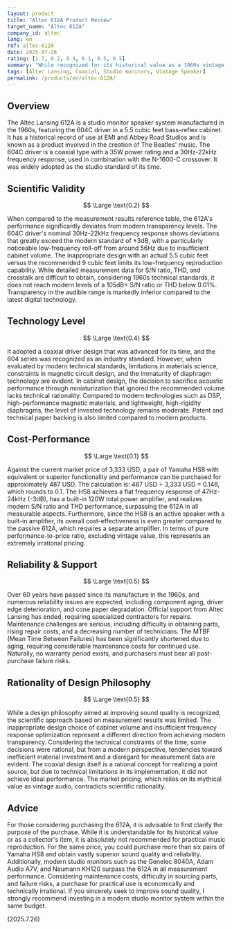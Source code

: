 ```yaml
---
layout: product
title: "Altec 612A Product Review"
target_name: "Altec 612A"
company_id: altec
lang: en
ref: altec-612A
date: 2025-07-26
rating: [1.7, 0.2, 0.4, 0.1, 0.5, 0.5]
summary: "While recognized for its historical value as a 1960s vintage studio monitor, this product shows significantly inferior performance by modern transparency standards and is problematic due to its extremely high selling price."
tags: [Altec Lansing, Coaxial, Studio monitors, Vintage Speaker]
permalink: /products/en/altec-612A/
---
```

## Overview

The Altec Lansing 612A is a studio monitor speaker system manufactured in the 1960s, featuring the 604C driver in a 5.5 cubic feet bass-reflex cabinet. It has a historical record of use at EMI and Abbey Road Studios and is known as a product involved in the creation of The Beatles' music. The 604C driver is a coaxial type with a 35W power rating and a 30Hz-22kHz frequency response, used in combination with the N-1600-C crossover. It was widely adopted as the studio standard of its time.

## Scientific Validity

$$ \Large \text{0.2} $$

When compared to the measurement results reference table, the 612A's performance significantly deviates from modern transparency levels. The 604C driver's nominal 30Hz-22kHz frequency response shows deviations that greatly exceed the modern standard of ±3dB, with a particularly noticeable low-frequency roll-off from around 56Hz due to insufficient cabinet volume. The inappropriate design with an actual 5.5 cubic feet versus the recommended 9 cubic feet limits its low-frequency reproduction capability. While detailed measurement data for S/N ratio, THD, and crosstalk are difficult to obtain, considering 1960s technical standards, it does not reach modern levels of a 105dB+ S/N ratio or THD below 0.01%. Transparency in the audible range is markedly inferior compared to the latest digital technology.

## Technology Level

$$ \Large \text{0.4} $$

It adopted a coaxial driver design that was advanced for its time, and the 604 series was recognized as an industry standard. However, when evaluated by modern technical standards, limitations in materials science, constraints in magnetic circuit design, and the immaturity of diaphragm technology are evident. In cabinet design, the decision to sacrifice acoustic performance through miniaturization that ignored the recommended volume lacks technical rationality. Compared to modern technologies such as DSP, high-performance magnetic materials, and lightweight, high-rigidity diaphragms, the level of invested technology remains moderate. Patent and technical paper backing is also limited compared to modern products.

## Cost-Performance

$$ \Large \text{0.1} $$

Against the current market price of 3,333 USD, a pair of Yamaha HS8 with equivalent or superior functionality and performance can be purchased for approximately 487 USD. The calculation is: 487 USD ÷ 3,333 USD = 0.146, which rounds to 0.1. The HS8 achieves a flat frequency response of 47Hz-24kHz (-3dB), has a built-in 120W total power amplifier, and realizes modern S/N ratio and THD performance, surpassing the 612A in all measurable aspects. Furthermore, since the HS8 is an active speaker with a built-in amplifier, its overall cost-effectiveness is even greater compared to the passive 612A, which requires a separate amplifier. In terms of pure performance-to-price ratio, excluding vintage value, this represents an extremely irrational pricing.

## Reliability & Support

$$ \Large \text{0.5} $$

Over 60 years have passed since its manufacture in the 1960s, and numerous reliability issues are expected, including component aging, driver edge deterioration, and cone paper degradation. Official support from Altec Lansing has ended, requiring specialized contractors for repairs. Maintenance challenges are serious, including difficulty in obtaining parts, rising repair costs, and a decreasing number of technicians. The MTBF (Mean Time Between Failures) has been significantly shortened due to aging, requiring considerable maintenance costs for continued use. Naturally, no warranty period exists, and purchasers must bear all post-purchase failure risks.

## Rationality of Design Philosophy

$$ \Large \text{0.5} $$

While a design philosophy aimed at improving sound quality is recognized, the scientific approach based on measurement results was limited. The inappropriate design choice of cabinet volume and insufficient frequency response optimization represent a different direction from achieving modern transparency. Considering the technical constraints of the time, some decisions were rational, but from a modern perspective, tendencies toward inefficient material investment and a disregard for measurement data are evident. The coaxial design itself is a rational concept for realizing a point source, but due to technical limitations in its implementation, it did not achieve ideal performance. The market pricing, which relies on its mythical value as vintage audio, contradicts scientific rationality.

## Advice

For those considering purchasing the 612A, it is advisable to first clarify the purpose of the purchase. While it is understandable for its historical value or as a collector's item, it is absolutely not recommended for practical music reproduction. For the same price, you could purchase more than six pairs of Yamaha HS8 and obtain vastly superior sound quality and reliability. Additionally, modern studio monitors such as the Genelec 8040A, Adam Audio A7V, and Neumann KH120 surpass the 612A in all measurement performance. Considering maintenance costs, difficulty in sourcing parts, and failure risks, a purchase for practical use is economically and technically irrational. If you sincerely seek to improve sound quality, I strongly recommend investing in a modern studio monitor system within the same budget.

(2025.7.26)
